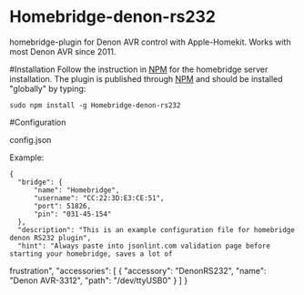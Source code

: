 # Homebridge-denon-rs232
homebridge-plugin for Denon AVR control with Apple-Homekit. Works with most Denon AVR since 2011.

#Installation
Follow the instruction in [NPM](https://www.npmjs.com/package/homebridge) for the homebridge server 
installation. The plugin is published through [NPM](https://www.npmjs.com/package/homebridge-denon-rs232) and 
should be installed "globally" by typing:

    sudo npm install -g Homebridge-denon-rs232

#Configuration

config.json

Example:

    {
      "bridge": {
          "name": "Homebridge",
          "username": "CC:22:3D:E3:CE:51",
          "port": 51826,
          "pin": "031-45-154"
      },
      "description": "This is an example configuration file for homebridge denon RS232 plugin",
      "hint": "Always paste into jsonlint.com validation page before starting your homebridge, saves a lot of 
frustration",
      "accessories": [
        {
            "accessory": "DenonRS232",
            "name": "Denon AVR-3312",
            "path": "/dev/ttyUSB0"
        }
     ]
  }

